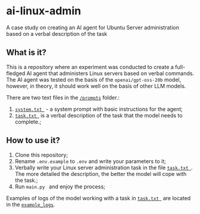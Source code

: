 # ai-linux-admin
A case study on creating an AI agent for Ubuntu Server administration based on a verbal description of the task

## What is it?
This is a repository where an experiment was conducted to create a full-fledged AI agent that administers Linux servers based on verbal commands. The AI agent was tested on the basis of the `openai/gpt-oss-20b` model, however, in theory, it should work well on the basis of other LLM models.

There are two text files in the [`/prompts`](./prompts/) folder.:
1. [`system.txt `](./prompts/system.txt) - a system prompt with basic instructions for the agent;
2. [`task.txt `](./prompts/task.txt) is a verbal description of the task that the model needs to complete.;

## How to use it?
1. Clone this repository;
2. Rename `.env.example` to `.env` and write your parameters to it;
3. Verbally write your Linux server administration task in the file [`task.txt `](./prompts/task.txt). The more detailed the description, the better the model will cope with the task.;
4. Run `main.py ` and enjoy the process;

Examples of logs of the model working with a task in [`task.txt `](./prompts/task.txt) are located in the [`example_logs`](./example_logs/).